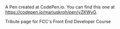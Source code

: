 A Pen created at CodePen.io. You can find this one at https://codepen.io/mariuskroh/pen/yZKWyG.

 Tribute page for FCC's Front End Developer Course